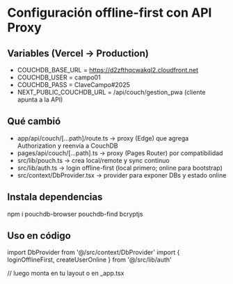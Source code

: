 # Configuración offline-first con API Proxy

## Variables (Vercel → Production)
- COUCHDB_BASE_URL = https://d2zfthqcwakql2.cloudfront.net
- COUCHDB_USER = campo01
- COUCHDB_PASS = ClaveCampo#2025
- NEXT_PUBLIC_COUCHDB_URL = /api/couch/gestion_pwa  (cliente apunta a la API)

## Qué cambió
- app/api/couch/[...path]/route.ts → proxy (Edge) que agrega Authorization y reenvía a CouchDB
- pages/api/couch/[...path].ts    → proxy (Pages Router) por compatibilidad
- src/lib/pouch.ts                → crea local/remote y sync continuo
- src/lib/auth.ts                 → login offline-first (local primero; online para bootstrap)
- src/context/DbProvider.tsx      → provider para exponer DBs y estado online

## Instala dependencias
npm i pouchdb-browser pouchdb-find bcryptjs

## Uso en código
import DbProvider from '@/src/context/DbProvider'
import { loginOfflineFirst, createUserOnline } from '@/src/lib/auth'

// luego monta <DbProvider> en tu layout o en _app.tsx
